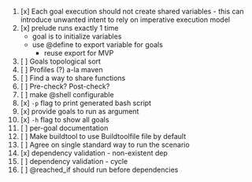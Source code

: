 
1.  [x] Each goal execution should not create shared variables - this can introduce unwanted intent to rely on imperative execution model
2.  [x] prelude runs exactly 1 time
    - goal is to initialize variables
    - use @define to export variable for goals
        - reuse export for MVP
3.  [ ] Goals topological sort
4.  [ ] Profiles (?) a-la maven
5.  [ ] Find a way to share functions
6.  [ ] Pre-check? Post-check?
7.  [ ] make @shell configurable
8.  [x] `-p` flag to print generated bash script 
9.  [x] provide goals to run as argument
10. [x] `-h` flag to show all goals
11. [ ] per-goal documentation
12. [ ] Make buildtool to use Buildtoolfile file by default 
13. [ ] Agree on single standard way to run the scenario
14. [x] dependency validation - non-existent dep
15. [ ] dependency validation - cycle
16. [ ] @reached_if should run before dependencies